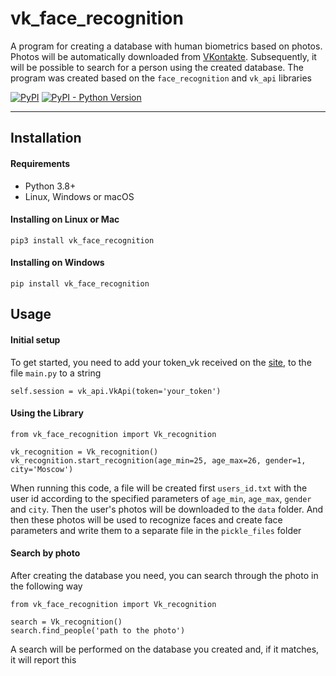 # vk_face_recognition
A program for creating a database with human biometrics based on photos. 
Photos will be automatically downloaded from [VKontakte](https://vk.com). 
Subsequently, it will be possible to search for a person using the created database. 
The program was created based on the `face_recognition` and `vk_api` libraries

[![PyPI](https://img.shields.io/pypi/v/vk_face_recognition)](https://pypi.org/project/vk-face-recognition/)
[![PyPI - Python Version](https://img.shields.io/pypi/pyversions/vk-face-recognition)](https://pypi.org/project/vk-face-recognition/)

____
## Installation

#### Requirements
* Python 3.8+
* Linux, Windows or macOS

#### Installing on Linux or Mac
```
pip3 install vk_face_recognition
```

#### Installing on Windows
```
pip install vk_face_recognition
```


## Usage

#### Initial setup
To get started, you need to add your token_vk received on the [site](https://vkhost.github.io/), to the file `main.py` to a string

```
self.session = vk_api.VkApi(token='your_token')
```

#### Using the Library
```
from vk_face_recognition import Vk_recognition

vk_recognition = Vk_recognition()
vk_recognition.start_recognition(age_min=25, age_max=26, gender=1, city='Moscow')
```

When running this code, a file will be created first `users_id.txt` with the user id according to the specified parameters of `age_min`, `age_max`, `gender` and `city`. Then the user's photos will be downloaded to the `data` folder. And then these photos will be used to recognize faces and create face parameters and write them to a separate file in the `pickle_files` folder

#### Search by photo
After creating the database you need, you can search through the photo in the following way

```
from vk_face_recognition import Vk_recognition

search = Vk_recognition()
search.find_people('path to the photo')
```

A search will be performed on the database you created and, if it matches, it will report this
